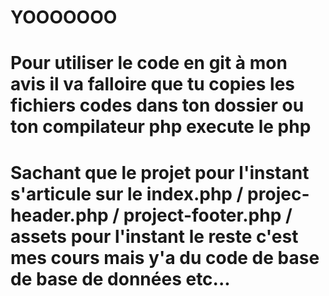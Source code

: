 # YOOOOOOO
# Pour utiliser le code en git à mon avis il va falloire que tu copies les fichiers codes dans ton dossier ou ton compilateur php execute le php
# Sachant que le projet pour l'instant s'articule sur le index.php / projec-header.php / project-footer.php / assets pour l'instant le reste c'est mes cours mais y'a du code de base de base de données etc...
